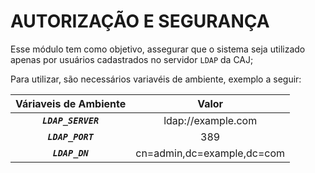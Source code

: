 # AUTORIZAÇÃO E SEGURANÇA

Esse módulo tem como objetivo, assegurar que o sistema seja utilizado apenas por usuários cadastrados no servidor `LDAP` da CAJ;

Para utilizar, são necessários variavéis de ambiente, exemplo a seguir:

| Váriaveis de Ambiente |           Valor            |
| :-------------------: | :------------------------: |
|  _**`LDAP_SERVER`**_  |     ldap://example.com     |
|   _**`LDAP_PORT`**_   |            389             |
|    _**`LDAP_DN`**_    | cn=admin,dc=example,dc=com |
